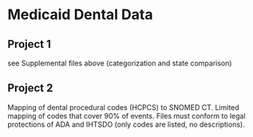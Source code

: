 # Medicaid Dental Data

## Project 1 
see Supplemental files above (categorization and state comparison)

## Project 2
Mapping of dental procedural codes (HCPCS) to SNOMED CT. Limited mapping of codes that cover 90% of events. Files must conform to legal protections of ADA and IHTSDO (only codes are listed, no descriptions).
